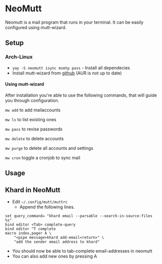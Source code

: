 # NeoMutt

Neomutt is a mail program that runs in your terminal.
It can be easily configured using mutt-wizard.

## Setup

### Arch-Linux

- `yay -S neomutt isync msmtp pass` - Install all dependecies
- Install mutt-wizard from [github](https://github.com/LukeSmithxyz/mutt-wizard) (AUR is not up to date)

#### Using mutt-wizard

After installation you're able to use the following commands, that will guide you through configuration.

`mw add` to add mailaccounts

`mw ls` to list existing ones

`mw pass` to revise passwords

`mw delete` to delete accounts

`mw purge` to delete all accounts and settings

`mw cron` toggle a cronjob to sync mail

## Usage

## Khard in NeoMutt

- Edit `~/.config/mutt/muttrc`
	-	Append the following lines.
```
set query_command= "khard email --parsable --search-in-source-files %s"
bind editor <Tab> complete-query
bind editor ^T complete
macro index,pager A \
	"<pipe message>khard add-email<return>" \
	"add the sender email address to khard"
```
- You should now be able to tab-complete email-addresses in neomutt
- You can also add new ones by pressing A

